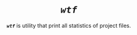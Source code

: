 <div align='center'>

# ***`wtf`***

***`wtf`*** is utility that print all statistics of project files.

</div>
